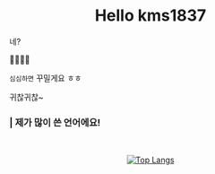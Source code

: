 # <center> Hello kms1837 </center>

네?

🤔🤔🤔🤔

`심심하면` 꾸밀게요 ㅎㅎ

귀찮귀찮~

### | 제가 많이 쓴 언어에요!  

</br>

<center>

[![Top Langs](https://github-readme-stats.vercel.app/api/top-langs/?username=kms1837&layout=compact)](https://github.com/anuraghazra/kms1837)

</center>





<!--
**kms1837/kms1837** is a ✨ _special_ ✨ repository because its `README.md` (this file) appears on your GitHub profile.

Here are some ideas to get you started:

- 🔭 I’m currently working on ...
- 🌱 I’m currently learning ...
- 👯 I’m looking to collaborate on ...
- 🤔 I’m looking for help with ...
- 💬 Ask me about ...
- 📫 How to reach me: ...
- 😄 Pronouns: ...
- ⚡ Fun fact: ...
-->
